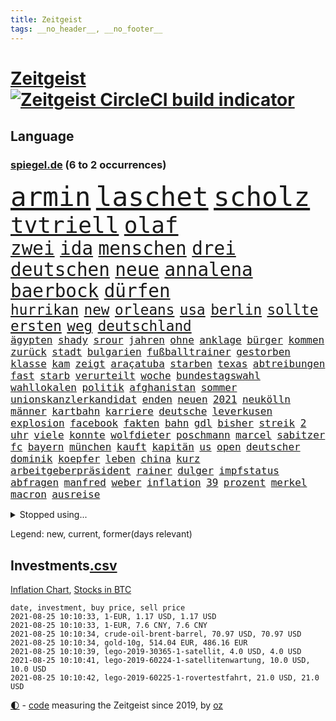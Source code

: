 ```yaml
---
title: Zeitgeist
tags: __no_header__, __no_footer__
---
```


# [Zeitgeist](https://oliz.io/zeitgeist/) [![Zeitgeist CircleCI build indicator](https://circleci.com/gh/ooz/zeitgeist.svg?style=shield)](https://circleci.com/gh/ooz/zeitgeist)

## Language

<h3><a href="https://www.spiegel.de" target="_blank">spiegel.de</a> (6 to 2 occurrences)</h3>
<p style="font-family:monospace">
<span style="font-size:32pt"><a href="news_links.html#armin" class="current">armin</a></span>
<span style="font-size:32pt"><a href="news_links.html#laschet" class="current">laschet</a></span>
<span style="font-size:32pt"><a href="news_links.html#scholz" class="current">scholz</a></span>
<br>
<span style="font-size:27pt"><a href="news_links.html#tvtriell" class="new">tvtriell</a></span>
<span style="font-size:27pt"><a href="news_links.html#olaf" class="current">olaf</a></span>
<br>
<span style="font-size:22pt"><a href="news_links.html#zwei" class="current">zwei</a></span>
<span style="font-size:22pt"><a href="news_links.html#ida" class="new">ida</a></span>
<span style="font-size:22pt"><a href="news_links.html#menschen" class="current">menschen</a></span>
<span style="font-size:22pt"><a href="news_links.html#drei" class="current">drei</a></span>
<span style="font-size:22pt"><a href="news_links.html#deutschen" class="current">deutschen</a></span>
<span style="font-size:22pt"><a href="news_links.html#neue" class="current">neue</a></span>
<span style="font-size:22pt"><a href="news_links.html#annalena" class="current">annalena</a></span>
<span style="font-size:22pt"><a href="news_links.html#baerbock" class="current">baerbock</a></span>
<span style="font-size:22pt"><a href="news_links.html#dürfen" class="current">dürfen</a></span>
<br>
<span style="font-size:17pt"><a href="news_links.html#hurrikan" class="new">hurrikan</a></span>
<span style="font-size:17pt"><a href="news_links.html#new" class="current">new</a></span>
<span style="font-size:17pt"><a href="news_links.html#orleans" class="new">orleans</a></span>
<span style="font-size:17pt"><a href="news_links.html#usa" class="current">usa</a></span>
<span style="font-size:17pt"><a href="news_links.html#berlin" class="current">berlin</a></span>
<span style="font-size:17pt"><a href="news_links.html#sollte" class="current">sollte</a></span>
<span style="font-size:17pt"><a href="news_links.html#ersten" class="current">ersten</a></span>
<span style="font-size:17pt"><a href="news_links.html#weg" class="current">weg</a></span>
<span style="font-size:17pt"><a href="news_links.html#deutschland" class="current">deutschland</a></span>
<br>
<span style="font-size:12pt"><a href="news_links.html#ägypten" class="current">ägypten</a></span>
<span style="font-size:12pt"><a href="news_links.html#shady" class="current">shady</a></span>
<span style="font-size:12pt"><a href="news_links.html#srour" class="new">srour</a></span>
<span style="font-size:12pt"><a href="news_links.html#jahren" class="current">jahren</a></span>
<span style="font-size:12pt"><a href="news_links.html#ohne" class="current">ohne</a></span>
<span style="font-size:12pt"><a href="news_links.html#anklage" class="current">anklage</a></span>
<span style="font-size:12pt"><a href="news_links.html#bürger" class="current">bürger</a></span>
<span style="font-size:12pt"><a href="news_links.html#kommen" class="current">kommen</a></span>
<span style="font-size:12pt"><a href="news_links.html#zurück" class="current">zurück</a></span>
<span style="font-size:12pt"><a href="news_links.html#stadt" class="current">stadt</a></span>
<span style="font-size:12pt"><a href="news_links.html#bulgarien" class="current">bulgarien</a></span>
<span style="font-size:12pt"><a href="news_links.html#fußballtrainer" class="current">fußballtrainer</a></span>
<span style="font-size:12pt"><a href="news_links.html#gestorben" class="current">gestorben</a></span>
<span style="font-size:12pt"><a href="news_links.html#klasse" class="current">klasse</a></span>
<span style="font-size:12pt"><a href="news_links.html#kam" class="current">kam</a></span>
<span style="font-size:12pt"><a href="news_links.html#zeigt" class="current">zeigt</a></span>
<span style="font-size:12pt"><a href="news_links.html#araçatuba" class="new">araçatuba</a></span>
<span style="font-size:12pt"><a href="news_links.html#starben" class="current">starben</a></span>
<span style="font-size:12pt"><a href="news_links.html#texas" class="current">texas</a></span>
<span style="font-size:12pt"><a href="news_links.html#abtreibungen" class="new">abtreibungen</a></span>
<span style="font-size:12pt"><a href="news_links.html#fast" class="current">fast</a></span>
<span style="font-size:12pt"><a href="news_links.html#starb" class="current">starb</a></span>
<span style="font-size:12pt"><a href="news_links.html#verurteilt" class="current">verurteilt</a></span>
<span style="font-size:12pt"><a href="news_links.html#woche" class="current">woche</a></span>
<span style="font-size:12pt"><a href="news_links.html#bundestagswahl" class="current">bundestagswahl</a></span>
<span style="font-size:12pt"><a href="news_links.html#wahllokalen" class="new">wahllokalen</a></span>
<span style="font-size:12pt"><a href="news_links.html#politik" class="current">politik</a></span>
<span style="font-size:12pt"><a href="news_links.html#afghanistan" class="current">afghanistan</a></span>
<span style="font-size:12pt"><a href="news_links.html#sommer" class="current">sommer</a></span>
<span style="font-size:12pt"><a href="news_links.html#unionskanzlerkandidat" class="current">unionskanzlerkandidat</a></span>
<span style="font-size:12pt"><a href="news_links.html#enden" class="current">enden</a></span>
<span style="font-size:12pt"><a href="news_links.html#neuen" class="current">neuen</a></span>
<span style="font-size:12pt"><a href="news_links.html#2021" class="current">2021</a></span>
<span style="font-size:12pt"><a href="news_links.html#neukölln" class="current">neukölln</a></span>
<span style="font-size:12pt"><a href="news_links.html#männer" class="current">männer</a></span>
<span style="font-size:12pt"><a href="news_links.html#kartbahn" class="new">kartbahn</a></span>
<span style="font-size:12pt"><a href="news_links.html#karriere" class="current">karriere</a></span>
<span style="font-size:12pt"><a href="news_links.html#deutsche" class="current">deutsche</a></span>
<span style="font-size:12pt"><a href="news_links.html#leverkusen" class="current">leverkusen</a></span>
<span style="font-size:12pt"><a href="news_links.html#explosion" class="current">explosion</a></span>
<span style="font-size:12pt"><a href="news_links.html#facebook" class="current">facebook</a></span>
<span style="font-size:12pt"><a href="news_links.html#fakten" class="current">fakten</a></span>
<span style="font-size:12pt"><a href="news_links.html#bahn" class="current">bahn</a></span>
<span style="font-size:12pt"><a href="news_links.html#gdl" class="current">gdl</a></span>
<span style="font-size:12pt"><a href="news_links.html#bisher" class="current">bisher</a></span>
<span style="font-size:12pt"><a href="news_links.html#streik" class="current">streik</a></span>
<span style="font-size:12pt"><a href="news_links.html#2" class="current">2</a></span>
<span style="font-size:12pt"><a href="news_links.html#uhr" class="current">uhr</a></span>
<span style="font-size:12pt"><a href="news_links.html#viele" class="current">viele</a></span>
<span style="font-size:12pt"><a href="news_links.html#konnte" class="current">konnte</a></span>
<span style="font-size:12pt"><a href="news_links.html#wolfdieter" class="new">wolfdieter</a></span>
<span style="font-size:12pt"><a href="news_links.html#poschmann" class="new">poschmann</a></span>
<span style="font-size:12pt"><a href="news_links.html#marcel" class="current">marcel</a></span>
<span style="font-size:12pt"><a href="news_links.html#sabitzer" class="new">sabitzer</a></span>
<span style="font-size:12pt"><a href="news_links.html#fc" class="current">fc</a></span>
<span style="font-size:12pt"><a href="news_links.html#bayern" class="current">bayern</a></span>
<span style="font-size:12pt"><a href="news_links.html#münchen" class="current">münchen</a></span>
<span style="font-size:12pt"><a href="news_links.html#kauft" class="current">kauft</a></span>
<span style="font-size:12pt"><a href="news_links.html#kapitän" class="current">kapitän</a></span>
<span style="font-size:12pt"><a href="news_links.html#us" class="current">us</a></span>
<span style="font-size:12pt"><a href="news_links.html#open" class="current">open</a></span>
<span style="font-size:12pt"><a href="news_links.html#deutscher" class="current">deutscher</a></span>
<span style="font-size:12pt"><a href="news_links.html#dominik" class="current">dominik</a></span>
<span style="font-size:12pt"><a href="news_links.html#koepfer" class="current">koepfer</a></span>
<span style="font-size:12pt"><a href="news_links.html#leben" class="current">leben</a></span>
<span style="font-size:12pt"><a href="news_links.html#china" class="current">china</a></span>
<span style="font-size:12pt"><a href="news_links.html#kurz" class="current">kurz</a></span>
<span style="font-size:12pt"><a href="news_links.html#arbeitgeberpräsident" class="new">arbeitgeberpräsident</a></span>
<span style="font-size:12pt"><a href="news_links.html#rainer" class="current">rainer</a></span>
<span style="font-size:12pt"><a href="news_links.html#dulger" class="new">dulger</a></span>
<span style="font-size:12pt"><a href="news_links.html#impfstatus" class="current">impfstatus</a></span>
<span style="font-size:12pt"><a href="news_links.html#abfragen" class="new">abfragen</a></span>
<span style="font-size:12pt"><a href="news_links.html#manfred" class="new">manfred</a></span>
<span style="font-size:12pt"><a href="news_links.html#weber" class="current">weber</a></span>
<span style="font-size:12pt"><a href="news_links.html#inflation" class="current">inflation</a></span>
<span style="font-size:12pt"><a href="news_links.html#39" class="current">39</a></span>
<span style="font-size:12pt"><a href="news_links.html#prozent" class="current">prozent</a></span>
<span style="font-size:12pt"><a href="news_links.html#merkel" class="current">merkel</a></span>
<span style="font-size:12pt"><a href="news_links.html#macron" class="current">macron</a></span>
<span style="font-size:12pt"><a href="news_links.html#ausreise" class="current">ausreise</a></span>
</p>
<details>
<summary>Stopped using...</summary>
<p class="former" style="font-size:12pt">
microsoft(312) nationalspieler(312) ruf(312) ruhm(312) schatten(312) show(312) coronainfizierte(311) doppelt(311) gipfel(311) klimawandels(311) regisseurin(311) richtigen(311) spur(311) to(311) air(310) armenien(310) bundespolizei(310) gewaltige(310) kandidatinnen(310) misshandelt(310) rassistisch(310) registriert(310) tradition(310) zurzeit(310) aufeinander(309) ausländische(309) bayerische(309) entschuldigen(309) esken(309) jedem(309) kippe(309) londoner(309) promis(309) sprache(309) öfter(309) 6(308) aggressive(308) anerkennung(308) atlanta(308) belasten(308) erfahren(308) figuren(308) lohnt(308) michelle(308) piloten(308) radfahrer(308) sechsten(308) spektakulär(308) spielten(308) südkorea(308) telekom(308) vatikan(308) zahlt(308) 1980(307) ausnahmen(307) b(307) bewerber(307) empfehlungen(307) filialen(307) haare(307) negativ(307) philippinen(307) putsch(307) rad(307) rassistischer(307) rest(307) unerwartet(307) unternehmer(307) widerspricht(307) achtelfinale(306) bekämpfung(306) isolation(306) lakers(306) lust(306) nba(306) russell(306) signal(306) tötet(306) unruhen(306) verfolgung(306) verhängte(306) wald(306) zuge(306) zugunsten(306) asien(305) coronatote(305) day(305) eliten(305) entlässt(305) ermöglichen(305) gekürt(305) glaubt(305) kardinal(305) kurzarbeitergeld(305) leeren(305) posten(305) schickte(305) street(305) strikte(305) verbindungen(305) 71(304) aserbaidschan(304) atmosphäre(304) autor(304) beeinflussen(304) besorgt(304) bundeskriminalamt(304) dutzenden(304) eingegangen(304) ernsthaften(304) gefühle(304) jahresbeginn(304) passieren(304) radikale(304) uiguren(304) vielfalt(304) wilson(304) 43(303) bemühungen(303) diskriminiert(303) gekostet(303) gesagt(303) influencerin(303) kommission(303) köchin(303) leiten(303) lesen(303) lugert(303) recep(303) saarland(303) stimmte(303) tayyip(303) verena(303) verspätung(303) verärgert(303) you(303) zweifeln(303) zweifelt(303) überwachen(303) anwälte(302) arbeitslosigkeit(302) beschäftigen(302) bewegung(302) christopher(302) disney+(302) entsprechende(302) erschütterte(302) gespielt(302) h(302) hans(302) hinweisen(302) inszenierung(302) jung(302) kostet(302) kriminellen(302) mark(302) match(302) nachhaltig(302) premiere(302) rande(302) sächsischen(302) unserer(302) wirecardskandal(302) zeiten(302) überzeugen(302) abgelöst(301) amsterdam(301) ausgenutzt(301) bekamen(301) bittere(301) dahin(301) einstigen(301) emotionalen(301) eric(301) feuerwehrmann(301) geplatzt(301) kräftig(301) maximilian(301) nachricht(301) organisierte(301) philipp(301) post(301) schiedsrichter(301) setzten(301) unosicherheitsrat(301) ursachen(301) werke(301) alkohol(300) ausfallen(300) beschluss(300) besetzt(300) coronaquarantäne(300) dennis(300) finanzaufsicht(300) gedreht(300) house(300) lebenslange(300) rapper(300) schuss(300) spielraum(300) zahlreicher(300) ärgert(300) ausbau(299) coronapolitik(299) erneuert(299) eskalieren(299) fauci(299) philip(299) rechtliche(299) spektakel(299) trainieren(299) verwirrung(299) zählt(299) demokratische(298) kindesmissbrauch(298) silicon(298) störung(298) trafen(298) überschattet(298) 10(297) absage(297) abtreten(297) armenische(297) bgh(297) falle(297) gaben(297) neustart(297) persönlichen(297) schotten(297) schritte(297) teenager(297) umstrittenem(297) verteidigung(297) vorstellen(297) 2006(296) ausfall(296) ausschließen(296) beiträge(296) debattiert(296) dementiert(296) lkw(296) ryan(296) ungarns(296) unruhe(296) untersuchen(296) verbessern(296) verbessert(296) alice(295) deals(295) gesunden(295) wälder(295) angeklagten(294) europäischer(294) gemeinsamen(294) monatelangen(294) staatsbürgerschaft(294) tauchen(294) unten(294) wirtschaftsministerium(294) herrschen(293) ministerpräsidentin(293) psychologe(293) schauen(293) schöne(293) unbekannt(293) verbände(293) abschaffen(292) beschränkungen(292) entließ(292) entwickeln(292) kommentare(292) zulassen(292) überraschenden(292) auftreten(291) kanzleramtschef(291) patzer(291) schnellste(291) unfreiwillig(291) verfehlt(291) versorgen(291) barbara(290) clemens(290) dfbelf(290) erfassen(290) fake(290) gemein(290) jimmy(290) juristen(290) manipulierte(290) mitnehmen(290) nase(290) tür(290) versuche(290) verzeihung(290) einiger(289) ergibt(289) erschienen(289) königin(289) lücke(289) organisatoren(289) drogen(288) gestritten(288) pipeline(288) wünsche(288) zahlte(288) zurücktreten(288) kommende(287) liefen(287) drahtzieher(286) drohe(286) erfolgreichsten(286) gegnern(286) haftstrafen(286) krawallen(286) politikerin(286) startups(286) immunität(285) anstiftung(284) architekt(284) bestmarke(284) langzeitfolgen(284) pandemiebekämpfung(284) praktisch(284) präsidentenwahl(284) sechzigerjahren(284) steffen(284) zugelassenen(284) 19jähriger(283) erdrutsch(283) garten(283) springen(283) status(283) handel(282) kunstwerk(282) spielplan(282) ungleich(282) ausgangssperren(281) bundes(281) limit(281) bevorstehen(280) eroberte(280) generalbundesanwalt(280) golden(280) wiener(280) beauftragt(279) erfährt(279) moschee(279) rundfunk(279) thüringens(279) vertuscht(279) sicherheitsgesetz(278) vermissen(278) zuständig(278) älter(278) 2012(277) bruce(277) hackerangriff(277) brasilianische(276) budapest(276) festival(276) immens(276) ute(276) abstieg(275) apps(275) beitrag(275) bester(275) digital(275) bangen(274) bier(274) jubeln(274) kasse(274) landwirtschaft(274) retter(274) spaltung(274) psychisch(273) stimmten(273) verträge(273) wirksamkeit(273) albtraum(272) benötigte(272) enthüllungen(272) fehlende(272) heutigen(272) jurist(272) staatshilfen(272) verfassungsgericht(272) widmet(272) einkommen(271) klassische(271) koalitionspartner(271) airlines(270) chemikalien(270) maradona(269) strafbar(268) termine(268) versorgung(267) weile(267) 6000(266) kongress(266) gegenmaßnahmen(265) onlineplattformen(265) türen(265) missachtung(264) sperren(264) barth(263) gläubige(263) kontert(263) rodrigo(263) senioren(263) sophie(262) weidel(262) annäherung(261) herum(261) kretschmann(261) susanne(261) winfried(261) atomabkommen(260) ausgestiegen(260) beendete(260) fluss(260) königreich(260) syrischen(260) diesjährigen(259) küche(259) biontechimpfstoff(258) onlinehändler(258) sand(257) björn(255) exfreund(254) klarheit(254) aktive(253) anderswo(253) ausgaben(253) startup(253) gelogen(252) schieben(252) lopez(251) topspiel(251) ussängerin(251) nächstes(250) ausgetragen(249) beworben(249) farbe(249) tina(248) überlastet(248) coronalockerungen(247) elektromobilität(247) kenia(246) lockern(246) reisebeschränkungen(246) berufswahl(245) niedrigen(245) höcke(244) jessica(243) prozessbeginn(243) ärmelkanal(243) übergriffen(243) adolf(241) fotografieren(241) mitstreiter(241) brachten(240) größe(240) strahlt(240) bunt(239) taxifahrer(239) trugen(239) heimatstadt(238) erzieher(237) dreyer(235) malu(235) porträt(235) rheinlandpfälzische(235) bundeskabinett(231) generelle(229) grünenpolitikerin(229) mount(228) schreien(227) badenwürttembergischen(226) betrag(225) coronabedingungen(223) festgesetzt(222) kursiert(222) überschatten(221) wahlprogramm(220) sportgerichtshof(218) gottschalk(217) legenden(216) mehrmals(215) abgrund(214) westdeutschland(211) pink(210) trümmer(209) flieger(208) gewinne(207) glasgow(205) hergestellt(205) schlaf(205) 160000(204) fußballspiele(203) beigelegt(202) fragwürdigen(202) rammt(202) medizinischen(201) arbeitsgericht(200) beatrix(200) brad(199) jakob(199) niederländer(199) offline(199) ausbeutung(198) ag(197) infos(197) kollegin(195) milliardär(195) branson(193) blaue(192) chloé(192) verschickt(192) zhao(192) afrikanische(189) verschollen(189) volles(189) ungemütlich(188) el(187) speziellen(187) impfpass(186) radsportler(186) stürze(186) 00(185) rüdiger(184) vereinbarung(184) palast(183) unwahrscheinlich(183) anfeindungen(181) schuljahr(181) schatz(179) tablets(179) bewerben(178) stromnetz(178) fahrten(177) gezahlt(177) gartenkolumne(176) pitt(176) neonazis(175) benannt(174) oscar(174) etappe(173) regierungsbildung(173) vereint(173) autokonzern(172) containerschiff(172) jubelt(172) trinkt(170) flächendeckende(167) geiselnahme(167) günstig(167) luxus(167) atemnot(165) fußballspieler(165) condor(164) unionsabgeordnete(164) zwangspause(164) japanerin(163) rein(163) coronalockdowns(162) finanzierten(161) missgeschick(161) hochrechnungen(160) hose(160) unzureichend(160) 2003(159) bestellte(159) bischof(159) ehrliche(158) gleicher(158) graben(156) ablösung(154) gegnerin(154) niemals(154) rausch(154) steuerhinterziehung(153) dates(152) entschuldigte(151) holten(151) internetriesen(151) reha(151) unternimmt(151) aufräumen(150) maren(150) happy(149) angefeindet(148) duterte(148) fußballerinnen(148) eingesetzte(147) marokkanischen(144) rum(144) ausschluss(143) zusammengebrochen(143) geschäftsgebaren(142) prostituierte(141) dosb(140) provider(140) sportbund(140) angeht(139) kuchen(139) marihuana(138) nordwesten(138) diplomatische(136) henning(136) beatmungsgeräte(134) anzutreten(131) ausfahrt(131) fraktionen(131) verteilten(131) steffi(129) ever(128) beleidigte(127) given(127) halbinsel(127) leichtathletikverband(127) testergebnisse(127) hilfreich(126) tägliche(126) misstrauensvotum(125) molotowcocktails(125) zahlungsmittel(124) karsten(123) gewalttat(122) werteunion(122) äthiopische(121) entfernten(120) fühle(120) menschliches(120) moderation(120) zunehmen(120) einstellung(119) initiatoren(119) kolonialismus(119) nordmazedonien(119) tabu(119) brust(118) bumerang(118) proben(118) campingplatz(113) nachhaltigkeit(113) erdoğans(112) nordkoreanische(112) zugreifen(112) gauland(111) bewältigt(110) heldin(109) louvre(109) erwachsen(108) formuliert(108) milliardenschweren(108) niemandem(108) völkische(106) außenministers(105) institute(105) ulrike(105) wütenden(105) echo(104) spekulation(104) wettbewerbsvorteil(103) verlieben(102) zunichte(102) itsicherheitsbehörde(100) bestreiten(99) invasion(99) kids(99) bka(98) chilenische(98) filmfestspiele(98) wintersport(97) ire(96) turnierbeginn(96) crystal(94) einheiten(94) reiter(94) etlichen(93) naturschutzbund(93) referendum(93) spdchefin(93) zündete(93) heilpraktikerin(92) entertainer(90) libyens(90) oktoberfest(90) wiederaufbauen(90) bedeute(89) faris(89) hetze(89) passé(89) personalvorstand(89) selbstverständlich(89) ansprüche(88) bundeskartellamt(88) gebäuden(88) tragschrauber(88) vorgeschrieben(88) wegweisenden(88) wettkämpfen(88) cars(87) güterzug(87) igmetallchef(87) kannten(87) körperlich(87) nsdap(87) partygäste(87) freistellen(86) kiffen(86) parade(86) 800(85) abspaltung(84) bayerkonzern(84) crime(84) geländer(84) gesetzes(84) hinzu(84) richteten(84) scholl(84) niederländerin(83) pornografie(83) stürmerin(83) tresor(83) benötigt(82) clubs(82) missbrauche(82) action(81) busfahrer(81) charlotte(81) farbton(81) frustrierten(81) geburtstagsfoto(81) verschrien(81) übergoss(81) emanuel(80) kerosin(80) schollbiografin(80) startupgründer(80) westbrook(80) 235(79) ambitioniertere(79) eingebüßt(79) lohnniveau(79) stürzten(79) artefakte(78) auszusetzen(78) chips(78) einfallen(78) lollitests(78) trüben(78) 2008(77) beibehalten(77) buchmann(77) kreise(77) polittalk(77) antisemitische(76) breitbandausbau(76) dynamik(76) eingestehen(76) hilflos(76) höckes(76) riskierte(76) struktur(76) tanker(76) ungar(76) videoplattform(76) change(75) palästinensische(75) strafverfolgung(75) uraltrekord(75) arndt(74) fed(74) laster(74) nass(74) nikias(74) regierungsangaben(74) sahen(74) schämen(74) welpenhandel(74) überdauert(74) speicher(73) wirkten(73) 1990(72) aufgeteilt(72) talkshow(72) zentralrat(72) cduspitzenkandidat(71) element(71) hummels(71) lebend(71) mitregieren(71) telefonnummern(71) untersuchungsbericht(71) wilfried(71) zustande(71) aussichtslos(70) geflutet(70) gezählt(70) knackte(70) lateinamerikas(70) lindners(70) luisa(70) neubauer(70) pilotinnen(70) regenbogenfarben(70) sicherheitsgründen(70) tierart(70) balkan(69) bereichern(69) ernennt(69) institutionen(69) kletterten(69) nachweisen(69) plagiatsvorwürfen(69) serbien(69) alaba(68) bezeichnung(68) deutschlandachter(68) enttäuschungen(68) essens(68) ferienflieger(68) hitzestress(68) journalistenverband(68) minsk(68) zusammenschluss(68) rudern(67) würfel(67) hochumstritten(66) marokkanische(66) ruinen(66) ungemach(66) getäuscht(65) jüdisches(65) matchbälle(65) mrnaimpfstoff(65) vehikel(65) überschüttet(65) absehbare(64) auftaktspiel(64) herrliche(64) lehrerverband(64) showbühne(64) sicherste(64) todesdrohungen(64) benachteiligt(63) gelenkt(63) umstellen(63) verschwörungsmythen(63) ausstellen(62) julius(62) konsumforscher(62) maskentragen(62) oregon(62) waffenteile(62) wog(62) hierarchie(61) neapel(61) pandemien(61) ureinwohnern(61) drugs(60) fiame(60) kältesten(60) parlamentsgebäude(60) trumpanhänger(60) verriegelte(60) erlebnisse(59) festgenommenen(59) kapern(59) kuntz(59) notlandung(59) unteren(59) bachef(58) spitzen(58) südchinesisches(58) treibstoff(58) 23jährige(57) ausgeben(57) ausnutzen(57) erneutem(57) reinhold(57) sudan(57) ben(55) koreanischen(55) künstlerische(55) pionier(55) zugute(55) belgischen(54) irritationen(54) klassenräume(54) medienboykott(54) csd(53) guido(53) hallein(53) summer(53) tvübertragung(53) unlauter(53) a61(52) erhalt(52) geschwister(52) schließungen(52) untereinander(52) verarbeiten(52) weigerte(52) wussten(52) bundestagskandidaten(51) eurozone(51) schlägen(51) urteilte(51) 27jährige(50) abhalten(50) amthor(50) beihilfe(50) cantz(50) castillo(50) einwohnern(50) kirchen(50) kohlschreiber(50) kriminalität(50) gesichtserkennung(49) haderte(49) hochrechnung(49) mythos(49) vollgelaufene(49) wahllokale(49) wassermassen(49) wertsachen(49) überschwemmte(49) ai(48) clearview(48) exporteur(48) jahrelange(48) politikwissenschaftlerin(48) 77jährige(47) boltenhagen(47) professionelle(47) symbolträchtigen(47) topstars(47) alltagshelden(46) bundespressekonferenz(46) entfallen(46) jon(46) vorgezogene(46) bucht(45) kollidiert(45) mitspielen(45) urlaubszeit(45) aktueller(44) coronaschutzmaßnahmen(44) ezb(44) familienunternehmen(44) fern(44) lena(44) renteneintritt(44) altersrekord(43) anfängen(43) falschmeldungen(43) forscherteam(43) gerichtet(43) impfausweis(43) luxushotel(43) peters(43) pizza(43) staatschefs(43) ausrücken(42) ferieninsel(42) kroatien(42) landwirtschaftsministerin(42) marko(42) vodafone(42) abgeordnetengesetz(41) entmachteten(41) größtenteils(41) jeweiligen(41) kalifornischen(41) ohrfeige(41) topfavoriten(41) ukrainer(41) verwandelte(41) atomgespräche(40) kummer(40) meilen(40) stettin(40) 03(39) absurde(39) fehmarn(39) flüchtlingskrisen(39) gebäck(39) sommerhitze(39) veranstaltet(39) eingezogen(38) freute(38) reine(38) saul(38) spürbaren(38) unesco(38) vereitelt(38) welterbe(38) gründet(37) krisenstaat(37) siebte(37) a66(36) bbcreporter(36) beeinflussung(36) but(36) danny(36) drückten(36) erlag(36) ohnehin(36) slalomkanuten(36) steuerpläne(36) bitcoinkurs(35) bolsonaros(35) coronaimpfnachweis(35) genauer(35) kilogramm(35) unterlief(35) vormund(35) abschiedsgeschenk(34) anwesen(34) hildesheim(34) schlichten(34) vorbereitungen(34) geurteilt(33) pornhub(33) assange(32) nasser(32) riskante(32) verfassungsschutzes(32) visa(32) wikileaksgründer(32) zugelegt(32) kommunistischen(31) könnt(31) mittendrin(31) parteikollegin(31) pornoportal(31) rentenalter(31) schillerndsten(31) spitzenpolitiker(31) virusvariantengebiet(31) abbekommen(30) damalige(30) funk(30) gleise(30) rechtens(30) trevor(30) angesehen(29) batterien(29) bejubeln(29) insbesondere(29) investigativjournalisten(29) nszeit(29) schildern(29) unwetterpotenzial(29) verlassene(29) eritrea(28) glückliche(28) grenzkontrollen(28) günstige(28) hauptdarsteller(28) lgbtqgesetz(28) unglücksort(28) verschont(28) zeitfahren(28) übertraf(28) ansteckende(27) benzinern(27) kabinettsmitglieder(27) querelen(27) schwein(27) sklaverei(27) afghanistanmission(26) bränden(26) dwd(26) hilfsmittel(26) kameramann(26) medaillengewinner(26) roulette(26) stufen(26) überflutete(26) langfristigen(25) mundtot(25) verrückt(25) heftigem(24) intendant(24) interpretiert(24) itdienstleister(24) kaseya(24) becciu(23) irreführung(23) malta(23) softwareproblem(23) abschauen(22) düsterer(22) halbfinalaus(22) markenrecht(22) nachholen(22) schottischen(22) tibet(22) vorgeschriebenen(22) übte(22) anhaltspunkte(21) beinhaltet(21) filmfestspielen(21) filmkritik(21) kaseyahack(21) spiegelkulturtipps(21) springsteen(21) tanks(21) urbane(21) uswestküste(21) anteilnahme(20) brücken(20) entgleist(20) jovenel(20) kruse(20) sandro(20) technisches(20) vermiest(20) wetterextreme(20) bundeswehrhelfern(19) dauerte(19) dkp(19) guardian(19) notwendige(19) wohlleben(19) zumeist(19) erlangen(18) technischen(18) bafin(17) bedient(17) durchzulassen(17) global(17) haitianischen(17) olympiaauswahl(17) risikogebiet(17) sang(17) strafbefehle(17) strandkorb(17) antiken(16) aufruhr(16) c(16) freue(16) hochinzidenzgebiet(16) stellenausschreibung(16) zauber(16) aufwärtstrend(15) austragungsort(15) ballon(15) brisbane(15) entlastungen(15) kontamination(15) wahlausschuss(15) bär(14) g20staaten(14) kriminalreporter(14) rohstoff(14) verschlüsselt(14) wdr(14) amsterdamer(13) anstalt(13) bakterien(13) jährlichen(13) niedersachen(13) bam(12) gesundheitsbehörde(12) katastrophengebiet(12) kosovo(12) schadensbegrenzung(12) silverstone(12) waggon(12) zweijährige(12) 77(11) anschluss(11) berührung(11) bewies(11) flutgebiet(11) geplünderte(11) nso(11) python(11) tagt(11) ungelöst(11)
</p>
</details>
<p>Legend: <span class="new">new</span>, <span class="current">current</span>, <span class="former">former(days relevant)</span></p>

## Investments[.csv](investments.csv)

[Inflation Chart](https://inflationchart.com),
[Stocks in BTC](https://stonksinbtc.xyz/)

```
date, investment, buy price, sell price
2021-08-25 10:10:33, 1-EUR, 1.17 USD, 1.17 USD
2021-08-25 10:10:33, 1-EUR, 7.6 CNY, 7.6 CNY
2021-08-25 10:10:34, crude-oil-brent-barrel, 70.97 USD, 70.97 USD
2021-08-25 10:10:34, gold-10g, 514.04 EUR, 486.16 EUR
2021-08-25 10:10:39, lego-2019-30365-1-satellit, 4.0 USD, 4.0 USD
2021-08-25 10:10:41, lego-2019-60224-1-satellitenwartung, 10.0 USD, 10.0 USD
2021-08-25 10:10:42, lego-2019-60225-1-rovertestfahrt, 21.0 USD, 21.0 USD
```

<footer>
<a href="javascript:toggleTheme()" class="nav">🌓</a>
- <a href="https://github.com/ooz/zeitgeist">code</a> measuring the Zeitgeist since 2019, by <a href="https://oliz.io">oz</a>
</footer>
